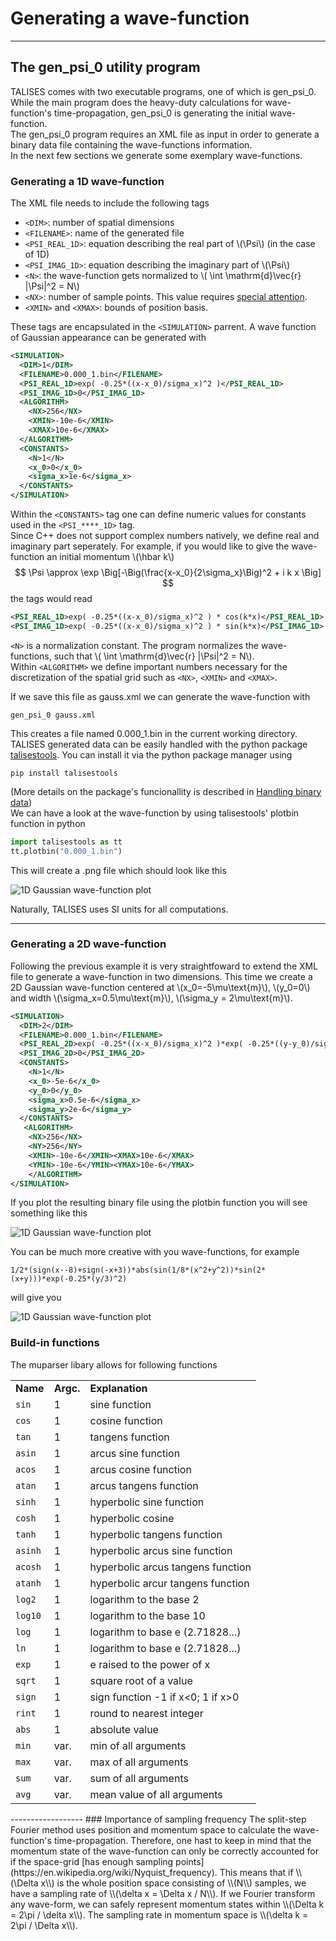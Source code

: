 # Generating a wave-function
------------------------
## The gen_psi_0 utility program
TALISES comes with two executable programs, one of which is gen_psi_0.
While the main program does the heavy-duty calculations for wave-function's time-propagation, gen_psi_0 is generating the initial wave-function.  
The gen_psi_0 program requires an XML file as input in order to generate a binary data file containing the wave-functions information.  
In the next few sections we generate some exemplary wave-functions.

### Generating a 1D wave-function

The XML file needs to include the following tags  

- `<DIM>`: number of spatial dimensions
- `<FILENAME>`: name of the generated file
- `<PSI_REAL_1D>`: equation describing the real part of \\(\Psi\\) (in the case of 1D)
- `<PSI_IMAG_1D>`: equation describing the imaginary part of \\(\Psi\\)
- `<N>`: the wave-function gets normalized to \\( \int \mathrm{d}\vec{r} |\Psi|^2 = N\\)
- `<NX>`: number of sample points. This value requires [special attention](#importance-of-sampling-frequency).
- `<XMIN>` and `<XMAX>`: bounds of position basis.

These tags are encapsulated in the `<SIMULATION>` parrent. A wave function of Gaussian appearance can be generated with
```xml
<SIMULATION>
  <DIM>1</DIM>
  <FILENAME>0.000_1.bin</FILENAME>
  <PSI_REAL_1D>exp( -0.25*((x-x_0)/sigma_x)^2 )</PSI_REAL_1D>
  <PSI_IMAG_1D>0</PSI_IMAG_1D>
  <ALGORITHM>
    <NX>256</NX>
    <XMIN>-10e-6</XMIN>
    <XMAX>10e-6</XMAX>
  </ALGORITHM>
  <CONSTANTS>
    <N>1</N>
    <x_0>0</x_0>
    <sigma_x>1e-6</sigma_x>
  </CONSTANTS>
</SIMULATION>
```
Within the `<CONSTANTS>` tag one can define numeric values for constants used in the `<PSI_****_1D>` tag.  
Since C++ does not support complex numbers natively, we define real and imaginary part seperately.
For example, if you would like to give the wave-function an initial momentum \\(\hbar k\\)
$$ \Psi \approx \exp \Big[-\Big(\frac{x-x_0}{2\sigma_x}\Big)^2 + i k x \Big]  $$
the tags would read
```xml
<PSI_REAL_1D>exp( -0.25*((x-x_0)/sigma_x)^2 ) * cos(k*x)</PSI_REAL_1D>
<PSI_IMAG_1D>exp( -0.25*((x-x_0)/sigma_x)^2 ) * sin(k*x)</PSI_IMAG_1D>
```
`<N>` is a normalization constant. The program normalizes the wave-functions, such that
\\( \int \mathrm{d}\vec{r} |\Psi|^2 = N\\).  
Within `<ALGORITHM>` we define important numbers necessary for the discretization of the spatial grid such as `<NX>`, `<XMIN>` and `<XMAX>`.

If we save this file as gauss.xml we can generate the wave-function with
```text
gen_psi_0 gauss.xml
```
This creates a file named 0.000_1.bin in the current working directory.  
TALISES generated data can be easily handled with the python package [talisestools](https://pypi.org/project/talisestools/).
You can install it via the python package manager using
```text
pip install talisestools
```
(More details on the package's funcionallity is described in [Handling binary data](/user-guide/handling_binary_data/#the-talisestools-package))  
We can have a look at the wave-function by using talisestools' plotbin function in python 
```python
import talisestools as tt
tt.plotbin("0.000_1.bin")
```
This will create a .png file which should look like this  

![1D Gaussian wave-function plot](https://raw.githubusercontent.com/savowe/talises-doc/master/figs/1D_gaussian.png)

Naturally, TALISES uses SI units for all computations.  

------------------
### Generating a 2D wave-function
Following the previous example it is very straightfoward to extend the XML file to generate a wave-function in two dimensions.
This time we create a 2D Gaussian wave-function centered at \\(x_0=-5\mu\text{m}\\), \\(y_0=0\\) 
and width \\(\sigma_x=0.5\mu\text{m}\\), \\(\sigma_y = 2\mu\text{m}\\).  
```xml
<SIMULATION>
  <DIM>2</DIM> 
  <FILENAME>0.000_1.bin</FILENAME>
  <PSI_REAL_2D>exp( -0.25*((x-x_0)/sigma_x)^2 )*exp( -0.25*((y-y_0)/sigma_y)^2 )</PSI_REAL_2D>
  <PSI_IMAG_2D>0</PSI_IMAG_2D>
  <CONSTANTS>
    <N>1</N>
    <x_0>-5e-6</x_0>
    <y_0>0</y_0>
    <sigma_x>0.5e-6</sigma_x>
    <sigma_y>2e-6</sigma_y>
  </CONSTANTS>
   <ALGORITHM>
    <NX>256</NX>
    <NY>256</NY>
    <XMIN>-10e-6</XMIN><XMAX>10e-6</XMAX>
    <YMIN>-10e-6</YMIN><YMAX>10e-6</YMAX>
    </ALGORITHM>
</SIMULATION>
```
If you plot the resulting binary file using the plotbin function you will see something like this  

![1D Gaussian wave-function plot](https://raw.githubusercontent.com/savowe/talises-doc/master/figs/2D_gaussian.png)  

You can be much more creative with you wave-functions, for example
```
1/2*(sign(x--8)+sign(-x+3))*abs(sin(1/8*(x^2+y^2))*sin(2*(x+y)))*exp(-0.25*(y/3)^2)
```
will give you

![1D Gaussian wave-function plot](https://raw.githubusercontent.com/savowe/talises-doc/master/figs/arbitrary_wave_function.png)  

### Build-in functions

The muparser libary allows for following functions  

<table>
	<tbody><tr>
	  <td><b>Name</b></td>  <td><b>Argc.</b></td>  <td><b>Explanation</b></td>
	</tr>
	<tr><td><code>sin</code></td>   <td class="centered">1</td>     <td>sine function</td></tr>
	<tr><td><code>cos</code></td>   <td class="centered">1</td>     <td>cosine function</td></tr>
	<tr><td><code>tan</code></td>   <td class="centered">1</td>     <td>tangens function</td></tr>
	<tr><td><code>asin</code></td>  <td class="centered">1</td>     <td>arcus sine function</td></tr>
	<tr><td><code>acos</code></td>  <td class="centered">1</td>     <td>arcus cosine function</td></tr>
	<tr><td><code>atan</code></td>  <td class="centered">1</td>     <td>arcus tangens function</td></tr>
	<tr><td><code>sinh</code></td>  <td class="centered">1</td>     <td>hyperbolic sine function</td></tr>
	<tr><td><code>cosh</code></td>  <td class="centered">1</td>     <td>hyperbolic cosine</td></tr>
	<tr><td><code>tanh</code></td>  <td class="centered">1</td>     <td>hyperbolic tangens function</td></tr>
	<tr><td><code>asinh</code></td> <td class="centered">1</td>     <td>hyperbolic arcus sine function</td></tr>
	<tr><td><code>acosh</code></td> <td class="centered">1</td>     <td>hyperbolic arcus tangens function</td></tr>
	<tr><td><code>atanh</code></td> <td class="centered">1</td>     <td>hyperbolic arcur tangens function</td></tr>
	<tr><td><code>log2</code></td>  <td class="centered">1</td>     <td>logarithm to the base 2</td></tr>
	<tr><td><code>log10</code></td> <td class="centered">1</td>     <td>logarithm to the base 10</td></tr>
	<tr><td><code>log</code></td>   <td class="centered">1</td>     <td>logarithm to base e (2.71828...)</td></tr>
	<tr><td><code>ln</code></td>    <td class="centered">1</td>     <td>logarithm to base e (2.71828...)</td></tr>
	<tr><td><code>exp</code></td>   <td class="centered">1</td>     <td>e raised to the power of x</td></tr>
	<tr><td><code>sqrt</code></td>  <td class="centered">1</td>     <td>square root of a value</td></tr>
	<tr><td><code>sign</code></td>  <td class="centered">1</td>     <td>sign function -1 if x&lt;0; 1 if x&gt;0</td></tr>
	<tr><td><code>rint</code></td>  <td class="centered">1</td>     <td>round to nearest integer</td></tr>
	<tr><td><code>abs</code></td>   <td class="centered">1</td>     <td>absolute value</td></tr>
	<tr><td><code>min</code></td>   <td class="centered">var.</td>  <td>min of all arguments</td></tr>
	<tr><td><code>max</code></td>   <td class="centered">var.</td>  <td>max of all arguments</td></tr>
	<tr><td><code>sum</code></td>   <td class="centered">var.</td>  <td>sum of all arguments</td></tr>
	<tr><td><code>avg</code></td>   <td class="centered">var.</td>  <td>mean value of all arguments</td></tr>
</tbody>
</table>
------------------
### Importance of sampling frequency
The split-step Fourier method uses position and momentum space to calculate the wave-function's time-propagation. 
Therefore, one hast to keep in mind that the momentum state of the wave-function can only be correctly accounted for
if the space-grid [has enough sampling points](https://en.wikipedia.org/wiki/Nyquist_frequency).  
This means that if \\(\Delta x\\) is the whole position space consisting of \\(N\\) samples, 
we have a sampling rate of \\(\delta x = \Delta x / N\\). If we Fourier transform any wave-form, 
we can safely represent momentum states within \\(\Delta k = 2\pi / \delta x\\). 
The sampling rate in momentum space is \\(\delta k = 2\pi / \Delta x\\).
